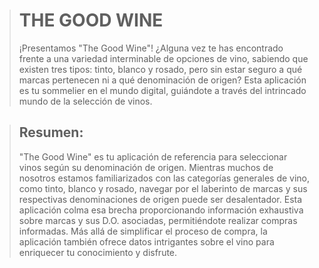 > # THE GOOD WINE
> 
>  ¡Presentamos "The Good Wine"! 
>  ¿Alguna vez te has encontrado frente a una variedad interminable de opciones de vino, sabiendo que existen tres tipos: tinto, blanco y rosado, pero sin estar seguro a qué marcas pertenecen ni a qué denominación de origen? Esta aplicación es tu sommelier en el mundo digital, guiándote a través del intrincado mundo de la selección de vinos.

>  ## Resumen:
>  "The Good Wine" es tu aplicación de referencia para seleccionar vinos según su denominación de origen. Mientras muchos de nosotros estamos familiarizados con las categorías generales de vino, como tinto, blanco y rosado, navegar por el laberinto de marcas y sus respectivas denominaciones de origen puede ser desalentador. Esta aplicación colma esa brecha proporcionando información exhaustiva sobre marcas y sus D.O. asociadas, permitiéndote realizar compras informadas. Más allá de simplificar el proceso de compra, la aplicación también ofrece datos intrigantes sobre el vino para enriquecer tu conocimiento y disfrute.
>
> 

